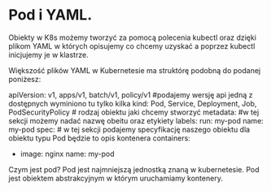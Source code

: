 # Pod i YAML.

Obiekty w K8s możemy tworzyć za pomocą polecenia kubectl oraz dzięki plikom YAML
w których opisujemy co chcemy uzyskać a poprzez kubectl inicjujemy je w klastrze.

Większość plików YAML w Kubernetesie ma struktórę podobną do podanej poniżesz:

apiVersion: v1, apps/v1, batch/v1, policy/v1 #podajemy wersję api jedną z dostępnych wyminiono tu tylko kilka
kind: Pod, Service, Deployment, Job, PodSecurityPolicy # rodzaj obiektu jaki chcemy stworzyć
metadata: #w tej sekcji możemy nadać nazwę obeitu oraz etykiety
  labels:
    run: my-pod
  name: my-pod
spec: # w tej sekcji podajemy specyfikację naszego obiektu dla obiektu typu Pod będzie to opis kontenera
  containers:
  - image: nginx
    name: my-pod

Czym jest pod? Pod jest najmniejszą jednostką znaną w kubernetesie. 
Pod jest obiektem abstrakcyjnym w którym uruchamiamy kontenery.
